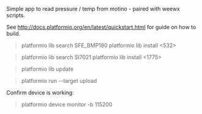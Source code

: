
Simple app to read pressure / temp from motino - paired with weewx scripts.

See http://docs.platformio.org/en/latest/quickstart.html for guide on how to build.

> platformio lib search SFE_BMP180
> platformio lib install <532>

> platformio lib search SI7021
> platformio lib install <1775>

> platformio lib update

> platformio run --target upload

Confirm device is working:
> platformio device monitor -b 115200
> <hit some keys>

